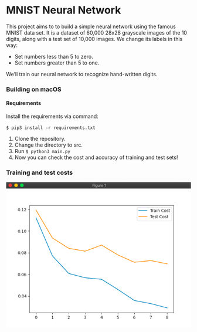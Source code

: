 # MNIST Neural Network
This project aims to to build a simple neural network using the famous MNIST data set. It is a dataset of 60,000 28x28 grayscale images of the 10 digits, along with a test set of 10,000 images. We change its labels in this way: 
* Set numbers less than 5 to zero.
* Set numbers greater than 5 to one. 

We’ll train our neural network to recognize hand-written digits.


### Building on macOS

#### Requirements

Install the requirements via command:

	$ pip3 install -r requirements.txt

1. Clone the repository.
2. Change the directory to src.
3. Run  <code>$ python3 main.py</code> 
4. Now you can check the cost and accuracy of training and test sets!

### Training and test costs
![](assets/cost.png)

